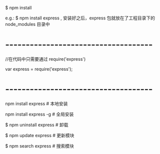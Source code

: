 $ npm install <Module Name>

e.g.:
$ npm install express , 安装好之后，express 包就放在了工程目录下的 node_modules 目录中

# ------------------------------------
//在代码中只需要通过 require('express')

var express = require('express');

# ------------------------------------
npm install express      # 本地安装

npm install express -g   # 全局安装

$ npm uninstall express  # 卸载

$ npm update express     # 更新模块

$ npm search express     # 搜索模块